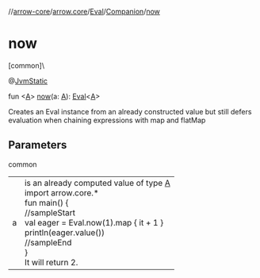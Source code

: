 //[arrow-core](../../../../index.md)/[arrow.core](../../index.md)/[Eval](../index.md)/[Companion](index.md)/[now](now.md)

# now

[common]\

@[JvmStatic](https://kotlinlang.org/api/latest/jvm/stdlib/kotlin.jvm/-jvm-static/index.html)

fun &lt;[A](now.md)&gt; [now](now.md)(a: [A](now.md)): [Eval](../index.md)&lt;[A](now.md)&gt;

Creates an Eval instance from an already constructed value but still defers evaluation when chaining expressions with map and flatMap

## Parameters

common

| | |
|---|---|
| a | is an already computed value of type [A](now.md)<br>import arrow.core.*<br>fun main() {<br>//sampleStart<br>  val eager = Eval.now(1).map { it + 1 }<br>  println(eager.value())<br>//sampleEnd<br>}<!--- KNIT example-eval-02.kt --><br>It will return 2. |
